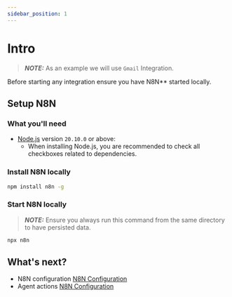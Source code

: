 ```yaml
---
sidebar_position: 1
---
```


# Intro
> **_NOTE:_**  As an example we will use `Gmail` Integration.

Before starting any integration ensure you have N8N** started locally.

## Setup N8N
### What you'll need

- [Node.js](https://nodejs.org/en/download/) version `20.10.0` or above:
  - When installing Node.js, you are recommended to check all checkboxes related to dependencies.

### Install N8N locally
```bash
npm install n8n -g
```
### Start N8N locally
> **_NOTE:_**  Ensure you always run this command from the same directory to have persisted data.
```bash
npx n8n
```
## What's next?

- N8N configuration [N8N Configuration](/docs/category/n8n---configuration)
- Agent actions [N8N Configuration](/docs/category/n8n---configuration)